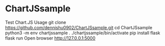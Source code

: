 # ChartJSsample
Test Chart.JS
Usage
  git clone https://github.com/dennishu0902/ChartJSsample.git
  cd ChartJSsample
  python3 -m env chartjssample
  . ./chartjssample/bin/activate
  pip install flask
  flask run
  Open browser
  http://127.0.0.1:5000
